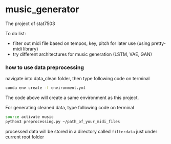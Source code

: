 # music_generator
The project of stat7503


To do list: 
- filter out midi file based on tempos, key, pitch for later use (using pretty-midi library) 
- try different architectures for music generation (LSTM, VAE, GAN) 

### how to use data preprocessing
navigate into data_clean folder, then type following code on terminal
```bash
conda env create -f environment.yml
```
The code above will create a same environment as this project.

For generating cleaned data, type following code on terminal
```bash
source activate music
python3 preprocessing.py ~/path_of_your_midi_files
```

processed data will be stored in a directory called `filterdata` just under
current root folder 